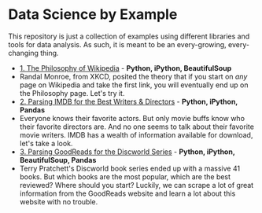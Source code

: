 # Data Science by Example

This repository is just a collection of examples using different libraries and tools for data analysis. As such, it is meant to be an every-growing, every-changing thing.

 * [1. The Philosophy of Wikipedia](examples/1_philosphy_of_wikipedia/) - **Python, iPython, BeautifulSoup**
  * Randal Monroe, from XKCD, posited the theory that if you start on *any* page on Wikipedia and take the first link, you will eventually end up on the Philosophy page. Let's try it.
 * [2. Parsing IMDB for the Best Writers & Directors](examples/2_imdb_writers_directors/) - **Python, iPython, Pandas**
  * Everyone knows their favorite actors. But only movie buffs know who their favorite directors are. And no one seems to talk about their favorite movie writers. IMDB has a wealth of information available for download, let's take a look.
 * [3. Parsing GoodReads for the Discworld Series](examples/3_discworld_on_goodreads) - **Python, iPython, BeautifulSoup, Pandas**
  * Terry Pratchett's Discworld book series ended up with a massive 41 books. But which books are the most popular, which are the best reviewed? Where should you start? Luckily, we can scrape a lot of great information from the GoodReads website and learn a lot about this website with no trouble.
